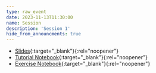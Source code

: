 ```yaml
---
type: raw_event
date: 2023-11-13T11:30:00
name: Session
description: 'Session 1'
hide_from_announcments: true
---
```


* [Slides](https://pynoon.github.io/curriculum/week_1/slides.html){:target="_blank"}{:rel="noopener"}
* [Tutorial Notebook](https://colab.research.google.com/github/pynoon/curriculum/blob/main/week_1/week_1_tutorial.ipynb){:target="_blank"}{:rel="noopener"}
* [Exercise Notebook](https://colab.research.google.com/github/pynoon/curriculum/blob/main/week_1/week_1_exercise.ipynb){:target="_blank"}{:rel="noopener"}
